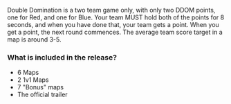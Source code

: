 Double Domination is a two team game only, with only two DDOM points, one for 
Red, and one for Blue. Your team MUST hold both of the points for 8 seconds, 
and when you have done that, your team gets a point. When you get a point, the
next round commences. The average team score target in a map is around 3-5.

### What is included in the release?

- 6 Maps
- 2 1v1 Maps
- 7 "Bonus" maps
- The official trailer 